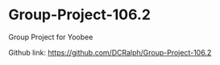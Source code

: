 # Group-Project-106.2

Group Project for Yoobee

Github link: https://github.com/DCRalph/Group-Project-106.2
